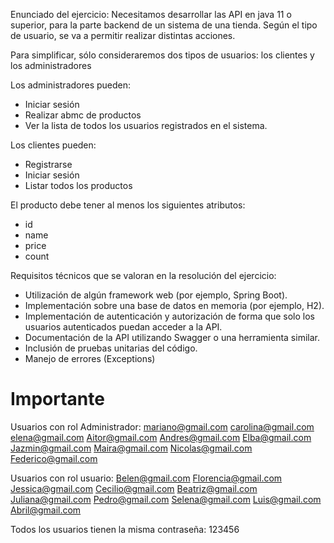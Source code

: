 Enunciado del ejercicio:
Necesitamos desarrollar las API en java 11 o superior, para la parte backend de un sistema de una tienda. Según el tipo de usuario, se va a permitir realizar distintas acciones.

Para simplificar, sólo consideraremos dos tipos de usuarios: los clientes y los administradores

Los administradores pueden:
- Iniciar sesión
- Realizar abmc de productos
- Ver la lista de todos los usuarios registrados en el sistema.


Los clientes pueden:
- Registrarse
- Iniciar sesión
- Listar todos los productos


El producto debe tener al menos los siguientes atributos:
- id
- name
- price
- count

 
Requisitos técnicos que se valoran en la resolución del ejercicio:
- Utilización de algún framework web (por ejemplo, Spring Boot).
- Implementación sobre una base de datos en memoria (por ejemplo, H2).
- Implementación de autenticación y autorización de forma que solo los usuarios autenticados puedan acceder a la API.
- Documentación de la API utilizando Swagger o una herramienta similar.
- Inclusión de pruebas unitarias del código.
- Manejo de errores (Exceptions)



# Importante

Usuarios con rol Administrador: mariano@gmail.com carolina@gmail.com elena@gmail.com Aitor@gmail.com Andres@gmail.com Elba@gmail.com Jazmin@gmail.com Maira@gmail.com Nicolas@gmail.com Federico@gmail.com

Usuarios con rol usuario: Belen@gmail.com Florencia@gmail.com Jessica@gmail.com Cecilio@gmail.com Beatriz@gmail.com Juliana@gmail.com Pedro@gmail.com Selena@gmail.com Luis@gmail.com Abril@gmail.com

Todos los usuarios tienen la misma contraseña: 123456

